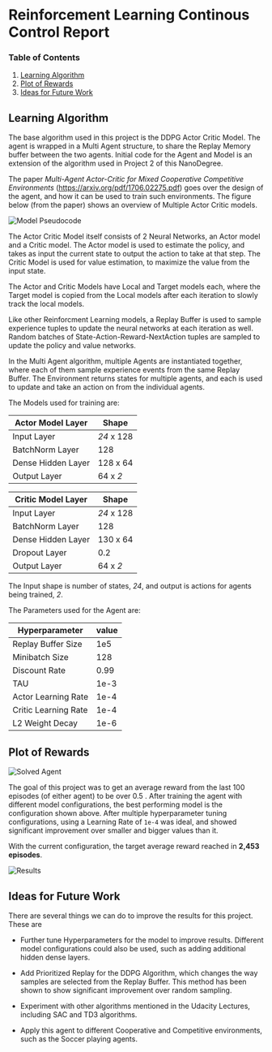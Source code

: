 [//]: # (Image References)

[image1]: https://raw.githubusercontent.com/ravishchawla/Reinforcement-Learning-NanoDegree/master/Project%203%20-%20Collaboration%20and%20Competition/multiagent.png "MultiAgent"
[image2]: https://raw.githubusercontent.com/ravishchawla/Reinforcement-Learning-NanoDegree/master/Project%203%20-%20Collaboration%20and%20Competition/results.png "Results"

[image3]: https://raw.githubusercontent.com/ravishchawla/Reinforcement-Learning-NanoDegree/master/Project%203%20-%20Collaboration%20and%20Competition/tennis.gif
"Agent"

# Reinforcement Learning Continous Control Report

### Table of Contents

1. [Learning Algorithm](#algorithm)
2. [Plot of Rewards](#plot)
3. [Ideas for Future Work](#futurework)

## Learning Algorithm <a name="algorithm"></a>
The base algorithm used in this project is the DDPG Actor Critic Model. The agent is wrapped in a Multi Agent structure, to share the Replay Memory buffer between the two agents. Initial code for the Agent and Model is an extension of the algorithm used in Project 2 of this NanoDegree.

The paper _Multi-Agent Actor-Critic for Mixed Cooperative Competitive Environments_ (https://arxiv.org/pdf/1706.02275.pdf) goes over the design of the agent, and how it can be used to train such environments. The figure below (from the paper) shows an overview of Multiple Actor Critic models.

![Model Pseudocode][Image1]

The Actor Critic Model itself consists of 2 Neural Networks, an Actor model and a Critic model. The Actor model is used to estimate the policy, and takes as input the current state to output the action to take at that step. The Critic Model is used for value estimation, to maximize the value from the input state.

The Actor and Critic Models have Local and Target models each, where the Target model is copied from the Local models after each iteration to slowly track the local models.

Like other Reinforcment Learning models, a Replay Buffer is used to sample experience tuples to update the neural networks at each iteration as well. Random batches of State-Action-Reward-NextAction tuples are sampled to update the policy and value networks.

In the Multi Agent algorithm, multiple Agents are instantiated together, where each of them sample experience events from the same Replay Buffer. The Environment returns states for multiple agents, and each is used to update and take an action on from the individual agents.

The Models used for training are:

| Actor Model Layer | Shape |
| ------------- | ------------- |
| Input Layer  | _24_ x 128  |
| BatchNorm Layer  | 128  |
| Dense Hidden Layer  | 128 x 64  |
| Output Layer | 64 x _2_ |

| Critic Model Layer | Shape |
| ------------- | ------------- |
| Input Layer  | _24_ x 128  |
| BatchNorm Layer  | 128  |
| Dense Hidden Layer  | 130 x 64  |
| Dropout Layer | 0.2 |
| Output Layer | 64 x _2_ |

The Input shape is number of states, _24_, and output is actions for agents being trained, _2_.


The Parameters used for the Agent are:

| Hyperparameter  | value |
| ------------- | ------------- |
| Replay Buffer Size  | 1e5  |
| Minibatch Size  | 128  |
| Discount Rate  | 0.99  |
| TAU  | 1e-3  |
| Actor Learning Rate  | 1e-4  |
| Critic Learning Rate  | 1e-4  |
| L2 Weight Decay  | 1e-6  |


## Plot of Rewards <a name="plot"></a>

![Solved Agent][Image3]

The goal of this project was to get an average reward from the last 100 episodes (of either agent) to be over 0.5 . After training the agent with different model configurations, the best performing model is the configuration shown above. After multiple hyperparameter tuning configurations, using a Learning Rate of `1e-4` was ideal, and showed significant improvement over smaller and bigger values than it.


With the current configuration, the target average reward reached in **2,453 episodes**.

![Results][Image2]

## Ideas for Future Work <a name="futurework"></a>
There are several things we can do to improve the results for this project. These are

- Further tune Hyperparameters for the model to improve results. Different model configurations could also be used, such as adding additional hidden dense layers.

- Add Prioritized Replay for the DDPG Algorithm, which changes the way samples are selected from the Replay Buffer. This method has been shown to show significant improvement over random sampling.

- Experiment with other algorithms mentioned in the Udacity Lectures, including SAC and TD3 algorithms.

- Apply this agent to different Cooperative and Competitive environments, such as the Soccer playing agents.